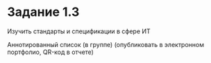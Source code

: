 # Задание 1.3

Изучить стандарты и спецификации в сфере ИТ

Аннотированный список (в группе)
(опубликовать в электронном портфолио, QR-код в отчете)
